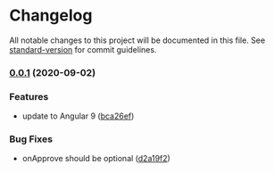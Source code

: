 # Changelog

All notable changes to this project will be documented in this file. See [standard-version](https://github.com/conventional-changelog/standard-version) for commit guidelines.

### [0.0.1](https://github.com/Enngage/ngx-paypal/compare/v2.0.2...v0.0.1) (2020-09-02)


### Features

* update to Angular 9 ([bca26ef](https://github.com/Enngage/ngx-paypal/commit/bca26ef6c4a4a5b4e7cfed29ca561d5aa947129a))


### Bug Fixes

* onApprove should be optional ([d2a19f2](https://github.com/Enngage/ngx-paypal/commit/d2a19f24c8cc01e15376f72e4af54d3774750b47))
